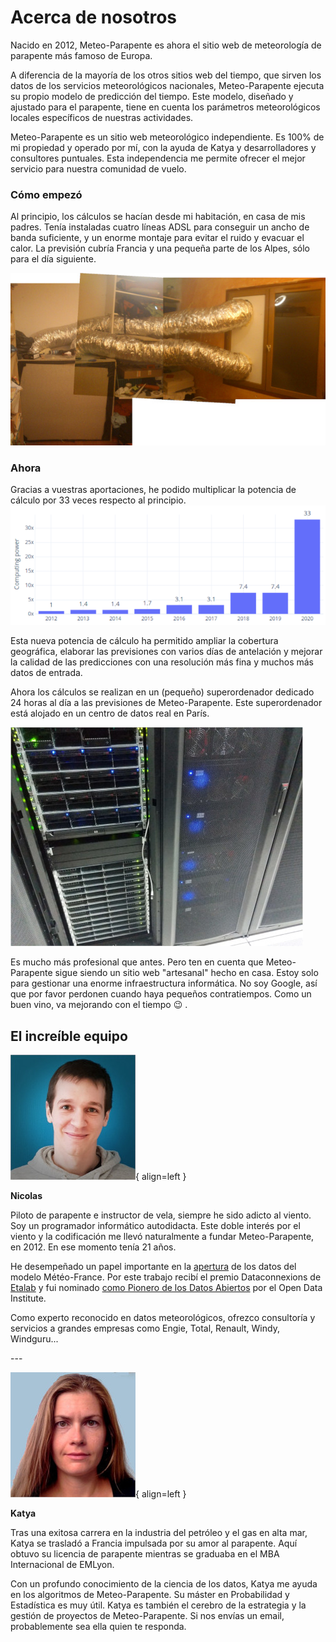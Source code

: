 # Acerca de nosotros

Nacido en 2012, Meteo-Parapente es ahora el sitio web de meteorología de parapente más famoso de Europa.

A diferencia de la mayoría de los otros sitios web del tiempo, que sirven los datos de los servicios meteorológicos nacionales, Meteo-Parapente ejecuta su propio modelo de predicción del tiempo. Este modelo, diseñado y ajustado para el parapente, tiene en cuenta los parámetros meteorológicos locales específicos de nuestras actividades.

Meteo-Parapente es un sitio web meteorológico independiente.
Es 100% de mi propiedad y operado por mí, con la ayuda de Katya y desarrolladores y consultores puntuales. Esta independencia me permite ofrecer el mejor servicio para nuestra comunidad de vuelo.

### Cómo empezó

Al principio, los cálculos se hacían desde mi habitación, en casa de mis padres.
Tenía instaladas cuatro líneas ADSL para conseguir un ancho de banda suficiente, y un enorme montaje para evitar el ruido y evacuar el calor. La previsión cubría Francia y una pequeña parte de los Alpes, sólo para el día siguiente.

![2012 setup](/img/calculator-2012.jpg)

### Ahora

Gracias a vuestras aportaciones, he podido multiplicar la potencia de cálculo por 33 veces respecto al principio.
![2021 setup](/img/computing-power-evolution.png)

Esta nueva potencia de cálculo ha permitido ampliar la cobertura geográfica, elaborar las previsiones con varios días de antelación y mejorar la calidad de las predicciones con una resolución más fina y muchos más datos de entrada.

Ahora los cálculos se realizan en un (pequeño) superordenador dedicado 24 horas al día a las previsiones de Meteo-Parapente. Este superordenador está alojado en un centro de datos real en París.

![2021 setup](/img/calculator-2021.jpg)

Es mucho más profesional que antes. Pero ten en cuenta que Meteo-Parapente sigue siendo un sitio web "artesanal" hecho en casa. Estoy solo para gestionar una enorme infraestructura informática. No soy Google, así que por favor perdonen cuando haya pequeños contratiempos. Como un buen vino, va mejorando con el tiempo 😉 .

## El increíble equipo

![Nicolas](/img/nicolas.jpg){ align=left }

**Nicolas**

Piloto de parapente e instructor de vela, siempre he sido adicto al viento. Soy un programador informático autodidacta. Este doble interés por el viento y la codificación me llevó naturalmente a fundar Meteo-Parapente, en 2012. En ese momento tenía 21 años.

He desempeñado un papel importante en la [apertura](https://blog.bacpluszero.com/2014/06/comment-jai-failli-faire-doubler-le.html) de los datos del modelo Météo-France. Por este trabajo recibí el premio Dataconnexions de [Etalab](https://www.etalab.gouv.fr/qui-sommes-nous) y fui nominado [como Pionero de los Datos Abiertos](https://web.archive.org/web/20141107181214/http://summit.theodi.org/awards/) por el Open Data Institute.

Como experto reconocido en datos meteorológicos, ofrezco consultoría y servicios a grandes empresas como Engie, Total, Renault, Windy, Windguru...

<div style="clear: both"></div>
---

![Katya](/img/katya.jpg){ align=left }

**Katya**

Tras una exitosa carrera en la industria del petróleo y el gas en alta mar, Katya se trasladó a Francia impulsada por su amor al parapente. Aquí obtuvo su licencia de parapente mientras se graduaba en el MBA Internacional de EMLyon.

Con un profundo conocimiento de la ciencia de los datos, Katya me ayuda en los algoritmos de Meteo-Parapente. Su máster en Probabilidad y Estadística es muy útil. Katya es también el cerebro de la estrategia y la gestión de proyectos de Meteo-Parapente. Si nos envías un email, probablemente sea ella quien te responda.

<div style="clear: both"></div>